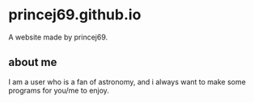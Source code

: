 # princej69.github.io
A website made by princej69.

## about me
I am a user who is a fan of astronomy, and i always want to make some programs for you/me to enjoy.